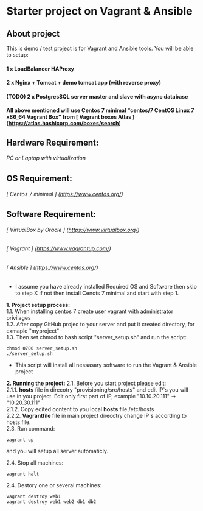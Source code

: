 # Starter project on Vagrant & Ansible

## About project
This is demo / test project is for Vagrant and Ansible tools. You will be able to setup:
#### 1 x LoadBalancer HAProxy
#### 2 x Nginx + Tomcat + demo tomcat app (with reverse proxy)
#### (TODO) 2 x PostgresSQL server master and slave with async database

#### All above mentioned will use Centos 7 minimal "centos/7 CentOS Linux 7 x86_64 Vagrant Box" from [ Vagrant boxes Atlas ]  (https://atlas.hashicorp.com/boxes/search)

## Hardware Requirement:
###### PC or Laptop with virtualization

## OS Requirement:
###### [ Centos 7 minimal ] (https://www.centos.org/)

## Software Requirement:
###### [ VirtualBox by Oracle ] (https://www.virtualbox.org/)
###### [ Vagrant ] (https://www.vagrantup.com/)
###### [ Ansible ] (https://www.centos.org/)

* I assume you have already installed Required OS and Software then skip to step X if not then install Cenots 7 minimal and start with step 1.

**1. Project setup process:**<br />
1.1. When installing centos 7 create user vagrant with administrator privilages <br />
1.2. After copy GitHub projec to your server and put it created directory, for exmaple "myproject" <br />
1.3. Then set chmod to bash script "server_setup.sh" and run the script:
```
chmod 0700 server_setup.sh
./server_setup.sh
```
* This script will install all nessasary software to run the Vagrant & Ansible project <br />

**2. Running the project:**
2.1. Before you start project please edit:<br />
2.1.1. **hosts** file in direcotry "provisioning/src/hosts" and edit IP\`s you will use in you project. Edit only first part of IP, example "10.10.20.111" -> "10.20.30.111"<br />
2.1.2. Copy edited content to you local **hosts** file /etc/hosts<br />
2.2.2. **Vagrantfile** file in main project direcotry change IP\`s according to hosts file.<br />
2.3. Run command: 
```
vagrant up
```
and you will setup all server automaticly.<br />

2.4. Stop all machines:
```
vagrant halt
```

2.4. Destory one or several machines:
```
vagrant destroy web1
vagrant destroy web1 web2 db1 db2
```
